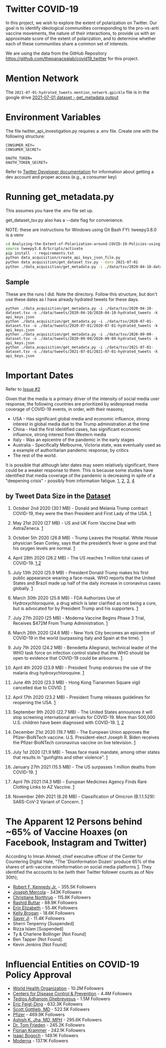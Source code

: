# Twitter COVID-19
In this project, we wish to explore the extent of polarization on Twitter. Our goal is to identify ideological communities corresponding to the pro-vs-anti vaccine movements, the nature of their interactions, to provide us with an approximate score of the extent of polarization, and to determine whether each of these communities share a common set of interests.

We are using the data from the GitHub Repository https://github.com/thepanacealab/covid19_twitter for this project.

# Mention Network
The ```2021-07-01-hydrated_tweets.mention_network.gpickle``` file is in the google drive [2021-07-01 dataset - get_metadata output](https://drive.google.com/drive/u/0/folders/1xcFGbn6iHpBmGZ6CCSHjKHF_m5iZRgAZ)

# Environment Variables
The file twitter_api_investigation.py requires a .env file. Create one with the following structure:
```
CONSUMER_KEY=
CONSUMER_SECRET=

OAUTH_TOKEN=
OAUTH_TOKEN_SECRET=
```
Refer to [Twitter Developer documentation](https://developer.twitter.com/en/docs/apps/overview) for information about getting a dev account and proper access (e.g., a consumer key)

# Running get_metadata.py
This assumes you have the .env file set up.

get_dataset_tsv.py also has a --date flag for convenience.

NOTE: these are instructions for Windows using Git Bash
FYI: tweepy3.8.0 is a venv
``` bash
cd Analyzing-the-Extent-of-Polarization-around-COVID-19-Policies-using-Social-Media/
source tweepy3.8.0/Scripts/activate
pip install -r requirements.txt
python data_acquisition/create_api_keys_json_file.py
python data_acquisition/get_dataset_tsv.py --date 2021-07-01
python ./data_acquisition/get_metadata.py -i ./data/tsv/2020-04-10-dataset.tsv -o ./data/tweets/2020-04-10/2020-04-10-hydrated_tweets -k api_keys.json
```
## Sample
These are the runs I did. Note the directory. Follow this structure, but don't use these dates as I have already hydrated tweets for these days.
```
python ./data_acquisition/get_metadata.py -i ./data/tsv/2020-04-10-dataset.tsv -o ./data/tweets/2020-04-10/2020-04-10-hydrated_tweets -k api_keys.json
python ./data_acquisition/get_metadata.py -i ./data/tsv/2020-07-01-dataset.tsv -o ./data/tweets/2020-07-01/2020-07-01-hydrated_tweets -k api_keys.json
python ./data_acquisition/get_metadata.py -i ./data/tsv/2020-09-09-dataset.tsv -o ./data/tweets/2020-09-09/2020-09-09-hydrated_tweets -k api_keys.json
python ./data_acquisition/get_metadata.py -i ./data/tsv/2021-07-01-dataset.tsv -o ./data/tweets/2021-07-01/2021-07-01-hydrated_tweets -k api_keys.json
```
# Important Dates
Refer to [Issue #2](https://github.com/cagri32/Analyzing-the-Extent-of-Polarization-around-COVID-19-Policies-using-Social-Media/issues/2#issuecomment-970665240)

Given that the media is a primary driver of the intensity of social media user response, the following countries are prioritized by widespread media coverage of COVID-19 events, in order, with their reasons;

* USA - Has significant global media and economic influence, strong interest in global media due to the Trump administration at the time
* China - Had the first identified cases, has significant economic influence, strong interest from Western media
* Italy - Was an epicentre of the pandemic in the early stages
* Australia - Specifically Melbourne, Victoria state, was eventually used as a example of authoritarian pandemic response, by critics
* The rest of the world.

It is possible that although later dates may seem relatively significant, there could be a weaker response to them. This is because some studies have identified that media coverage of the pandemic is decreasing in spite of a "deepening crisis" - possibly from information fatigue. [1](https://www.thelancet.com/journals/lanplh/article/PIIS2542-5196(20)30303-X/fulltext), [2](https://www.pewresearch.org/journalism/2020/05/06/fewer-americans-now-say-media-exaggerated-covid-19-risks-but-big-partisan-gaps-persist/#public-overall-says-media-have-done-well-covering-the-crisis-but-differences-by-party-and-ideology-are-pronounced), [3](https://onlinelibrary.wiley.com/doi/10.1002/hbe2.260), [4](https://apps.who.int/iris/bitstream/handle/10665/335820/WHO-EURO-2020-1160-40906-55390-eng.pdf)

## by Tweet Data Size in the [Dataset](https://github.com/thepanacealab/covid19_twitter/tree/master/dailies)

1. October 2nd 2020 (30.1 MB) - Donald and Melania Trump contract COVID-19, they were the then President and First Lady of the USA. [1](https://blog.cheapism.com/how-we-got-coronavirus/#slide=36)

2. May 21st 2020 (27 MB) - US and UK Form Vaccine Deal with AstraZeneca. [1](https://www.astrazeneca.com/media-centre/press-releases/2020/astrazeneca-advances-response-to-global-covid-19-challenge-as-it-receives-first-commitments-for-oxfords-potential-new-vaccine.html)

3. October 5th 2020 (26.8 MB) - Trump Leaves the Hospital. White House physician Sean Conley, says that the president’s fever is gone and that his oxygen levels are normal. [1](https://www.bbc.com/news/election-us-2020-54427390)

4. April 28th 2020 (26.2 MB) - The US reaches 1 million total cases of COVID-19. [1](https://blog.cheapism.com/how-we-got-coronavirus/#slide=29),[2](https://www.npr.org/sections/coronavirus-live-updates/2020/04/28/846741935/u-s-surpasses-1-million-coronavirus-cases)

5. July 13th 2020 (25.9 MB) - President Donald Trump makes his first public appearance wearing a face-mask.
WHO reports that the United States and Brazil made up half of the daily increase in coronavirus cases globally. [1](https://www.bbc.com/news/world-us-canada-53378439)

6. March 30th 2020 (25.6 MB) - FDA Authorizes Use of Hydroxychloroquine, a drug which is later clarified as not being a cure, but is advocated for by President Trump and his supporters. [1](https://www.fda.gov/news-events/press-announcements/coronavirus-covid-19-update-daily-roundup-march-30-2020)

7. July 27th 2020 (25 MB) - Moderna Vaccine Begins Phase 3 Trial, Receives $472M From Trump Administration. [1](https://www.politico.com/news/2020/07/26/trump-invests-moderna-vaccine-candidate-381690)

8. March 26th 2020 (24.6 MB) - New York City becomes an epicentre of COVID-19 in the world (surpassing Italy and Spain at the time). [1](https://blog.cheapism.com/how-we-got-coronavirus/#slide=27)

9. July 7th 2020 (24.2 MB) - Benedetta Allegranzi, technical leader of the WHO task force on infection control stated that the WHO should be open to evidence that COVID-19 could be airbourne. [1](https://www.nature.com/articles/d41586-020-02058-1)

10. April 4th 2020 (23.9 MB) - President Trump endorses the use of the malaria drug hydroxychloroquine. [1](https://blog.cheapism.com/how-we-got-coronavirus/#slide=28)

11. June 4th 2020 (23.3 MB) - Hong Kong Tiananmen Square vigil cancelled due to COVID. [1](https://www.theguardian.com/world/2021/jun/03/tiananmen-june-4-events-china-hong-kong-taiwan-macao-crackdown-covid)

12. April 17th 2020 (23.2 MB) - President Trump releases guidelines for reopening the USA. [1](https://blog.cheapism.com/how-we-got-coronavirus/#slide=29)

13. September 9th 2020 (22.7 MB) - The United States announces it will stop screening international arrivals for COVID-19. More than 500,000 U.S. children have been diagnosed with COVID-19. [1](https://abcnews.go.com/Politics/us-government-end-covid-19-screenings-international-passengers/story?id=72928883), [2](https://www.cnn.com/2020/09/08/health/half-million-us-children-covid-wellness/index.html)

14. December 21st 2020 (19.7 MB) - The European Union approves the Pfizer-BioNTech vaccine.
U.S. President-elect Joseph R. Biden receives the Pfizer-BioNTech coronavirus vaccine on live television. [1](https://www.pfizer.com/news/press-release/press-release-detail/pfizer-and-biontech-receive-authorization-european-union)

15. July 1st 2020 (21.9 MB) - Texas face mask mandate, among other states that results in "gunfights and other violence". [1](https://blog.cheapism.com/how-we-got-coronavirus/#slide=24)

16. January 27th 2021 (15.5 MB) - The US surpasses 1 million deaths from COVID-19. [1](https://www.paho.org/en/news/27-1-2021-americas-surpasses-one-million-deaths-covid-19)

17. April 7th 2021 (14.3 MB) - European Medicines Agency Finds Rare Clotting Links to AZ Vaccine. [1](https://www.ema.europa.eu/en/news/astrazenecas-covid-19-vaccine-ema-finds-possible-link-very-rare-cases-unusual-blood-clots-low-blood)

18. November 26th 2021 (8.26 MB) - Classification of Omicron (B.1.1.529): SARS-CoV-2 Variant of Concern. [1](https://www.who.int/news/item/26-11-2021-classification-of-omicron-(b.1.1.529)-sars-cov-2-variant-of-concern)

# The Apparent 12 Persons behind ~65% of Vaccine Hoaxes (on Facebook, Instagram and Twitter)

According to Imran Ahmed, chief executive officer of the Center for Countering Digital Hate, "The 'Disinformation Dozen' produce 65% of the shares of anti-vaccine misinformation on social media platforms [1](https://252f2edd-1c8b-49f5-9bb2-cb57bb47e4ba.filesusr.com/ugd/f4d9b9_b7cedc0553604720b7137f8663366ee5.pdf). They identified the accounts to be (with their Twitter follower counts as of Nov 30th);

* [Robert F. Kennedy Jr.](https://twitter.com/RobertKennedyJr) - 355.5K Followers
* [Joseph Mercola](https://twitter.com/mercola) - 343K Followers
* [Christiane Northrup](https://twitter.com/DrChrisNorthrup) - 115.8K Followers
* [Rashid Buttar](https://twitter.com/DrButtar) - 88.9K Followers
* [Erin Elizabeth](https://twitter.com/unhealthytruth) - 55.4K Followers
* [Kelly Brogan](https://twitter.com/kellybroganmd) - 18.6K Followers
* [Sayer Ji](https://twitter.com/sayerjigmi) - 11.4K Followers
* Sherri Tenpenny [Suspended]
* Rizza Islam [Suspended]
* Ty & Charlene Bollinger [Not Found]
* Ben Tapper [Not Found]
* Kevin Jenkins [Not Found]

# Influencial Entities on COVID-19 Policy Approval

* [World Health Organization](https://twitter.com/WHO) - 10.2M Followers
* [Centers for Disease Control & Prevention](https://twitter.com/CDCgov) - 4.4M Followers
* [Tedros Adhanom Ghebreyesus](https://twitter.com/DrTedros) - 1.5M Followers
* [Eric Feigl-Ding](https://twitter.com/drericding) - 632.3K Followers
* [Scott Gottlieb, MD](https://twitter.com/ScottGottliebMD) - 522.5K Followers
* [Pfizer](https://twitter.com/pfizer) - 469.9K Followers
* [Ashish K. Jha, MD, MPH](https://twitter.com/ashishkjha) - 295.6K Followers
* [Dr. Tom Frieden](https://twitter.com/DrTomFrieden) - 245.2K Followers
* [Florian Krammer](https://twitter.com/florian_krammer) - 242.1K Followers
* [Isaac Bogoch](https://twitter.com/BogochIsaac) - 149.1K Followers
* [Moderna](https://twitter.com/moderna_tx) - 137.1K Followers
